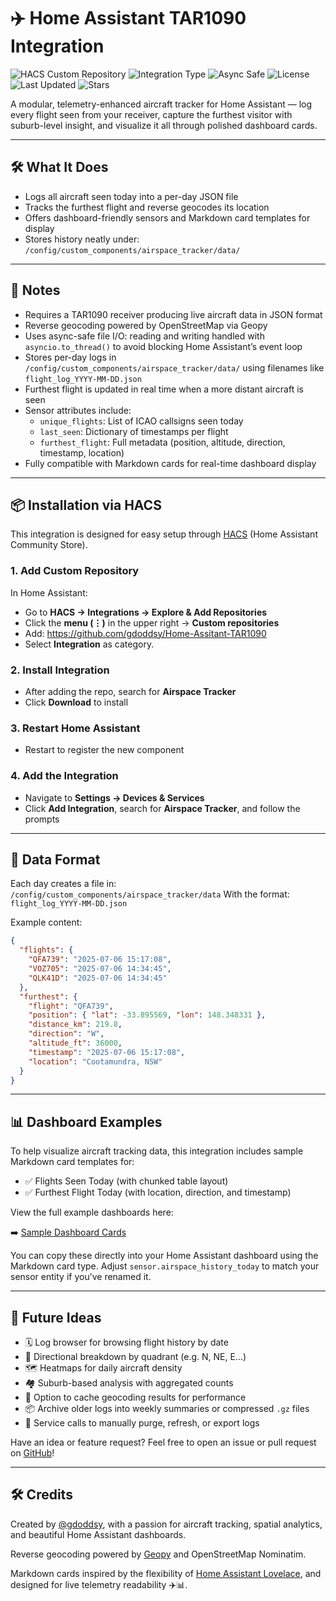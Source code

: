 # ✈️ Home Assistant TAR1090 Integration

![HACS Custom Repository](https://img.shields.io/badge/HACS-Custom%20Repository-blue.svg)
![Integration Type](https://img.shields.io/badge/Home%20Assistant-Integration-orange)
![Async Safe](https://img.shields.io/badge/Async-Safe-brightgreen)
![License](https://img.shields.io/github/license/gdoddsy/Home-Assistant-TAR1090)
![Last Updated](https://img.shields.io/github/last-commit/gdoddsy/Home-Assistant-TAR1090)
![Stars](https://img.shields.io/github/stars/gdoddsy/Home-Assistant-TAR1090?style=social)

A modular, telemetry-enhanced aircraft tracker for Home Assistant — log every flight seen from your receiver, capture the furthest visitor with suburb-level insight, and visualize it all through polished dashboard cards.

---
## 🛠 What It Does

- Logs all aircraft seen today into a per-day JSON file
- Tracks the furthest flight and reverse geocodes its location
- Offers dashboard-friendly sensors and Markdown card templates for display
- Stores history neatly under: `/config/custom_components/airspace_tracker/data/`

---
## 🧠 Notes

- Requires a TAR1090 receiver producing live aircraft data in JSON format
- Reverse geocoding powered by OpenStreetMap via Geopy
- Uses async-safe file I/O: reading and writing handled with `asyncio.to_thread()` to avoid blocking Home Assistant’s event loop
- Stores per-day logs in `/config/custom_components/airspace_tracker/data/` using filenames like `flight_log_YYYY-MM-DD.json`
- Furthest flight is updated in real time when a more distant aircraft is seen
- Sensor attributes include:
  - `unique_flights`: List of ICAO callsigns seen today
  - `last_seen`: Dictionary of timestamps per flight
  - `furthest_flight`: Full metadata (position, altitude, direction, timestamp, location)
- Fully compatible with Markdown cards for real-time dashboard display

---

## 📦 Installation via HACS

This integration is designed for easy setup through [HACS](https://hacs.xyz/) (Home Assistant Community Store).

### 1. Add Custom Repository

In Home Assistant:

- Go to **HACS → Integrations → Explore & Add Repositories**
- Click the **menu (⋮)** in the upper right → **Custom repositories**
- Add: https://github.com/gdoddsy/Home-Assitant-TAR1090
- Select **Integration** as category.

### 2. Install Integration

- After adding the repo, search for **Airspace Tracker**
- Click **Download** to install

### 3. Restart Home Assistant

- Restart to register the new component

### 4. Add the Integration

- Navigate to **Settings → Devices & Services**
- Click **Add Integration**, search for **Airspace Tracker**, and follow the prompts

---
## 📂 Data Format

Each day creates a file in: `/config/custom_components/airspace_tracker/data`
With the format: `flight_log_YYYY-MM-DD.json`

Example content:

```json
{
  "flights": {
    "QFA739": "2025-07-06 15:17:08",
    "VOZ705": "2025-07-06 14:34:45",
    "QLK41D": "2025-07-06 14:34:45"
  },
  "furthest": {
    "flight": "QFA739",
    "position": { "lat": -33.895569, "lon": 148.348331 },
    "distance_km": 219.8,
    "direction": "W",
    "altitude_ft": 36000,
    "timestamp": "2025-07-06 15:17:08",
    "location": "Cootamundra, NSW"
  }
}
```
---
## 📊 Dashboard Examples

To help visualize aircraft tracking data, this integration includes sample Markdown card templates for:

- ✅ Flights Seen Today (with chunked table layout)
- ✅ Furthest Flight Today (with location, direction, and timestamp)

View the full example dashboards here:

➡️ [Sample Dashboard Cards](https://github.com/gdoddsy/Home-Assistant-TAR1090/blob/main/example_dashboard_cards.md)

You can copy these directly into your Home Assistant dashboard using the Markdown card type. Adjust `sensor.airspace_history_today` to match your sensor entity if you’ve renamed it.

---
## 📮 Future Ideas

- 🗓️ Log browser for browsing flight history by date
- 🧭 Directional breakdown by quadrant (e.g. N, NE, E...)
- 🗺️ Heatmaps for daily aircraft density
- 🏘️ Suburb-based analysis with aggregated counts
- 🧰 Option to cache geocoding results for performance
- 📦 Archive older logs into weekly summaries or compressed `.gz` files
- 🔧 Service calls to manually purge, refresh, or export logs

Have an idea or feature request? Feel free to open an issue or pull request on [GitHub](https://github.com/gdoddsy/Home-Assistant-TAR1090)!

---

## 🛠️ Credits

Created by [@gdoddsy](https://github.com/gdoddsy), with a passion for aircraft tracking, spatial analytics, and beautiful Home Assistant dashboards.

Reverse geocoding powered by [Geopy](https://github.com/geopy/geopy) and OpenStreetMap Nominatim.

Markdown cards inspired by the flexibility of [Home Assistant Lovelace](https://www.home-assistant.io/lovelace/), and designed for live telemetry readability ✈️📊.
